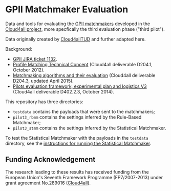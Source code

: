 # GPII Matchmaker Evaluation

Data and tools for evaluating the [GPII matchmakers](http://wiki.gpii.net/w/Matchmaking) 
developed in the [Cloud4all project](https://cordis.europa.eu/project/rcn/101353/factsheet/en),
more specfically the third evaluation phase ("third pilot"). 

Data originally created by [Cloud4allTUD](https://github.com/claudialoitsch/)
and further adapted here.

Background: 
* [GPII JIRA ticket 1132](http://issues.gpii.net/browse/GPII-1132).
* [Profile Matching Technical Concept](http://www.cloud4all.info/research/public-deliverables/d204-1-profile-matching-technical-concept/) 
(Cloud4all deliverable D204.1, October 2012).
* [Matchmaking algorithms and their evaluation](http://www.cloud4all.info/research/public-deliverables/d204-3-matchmaking-algorithms-and-their-evaluation-2/)
(Cloud4all deliverable D204.3, updated April 2015).
* [Pilots evaluation framework, experimental plan and logistics V3](http://www.cloud4all.info/research/public-deliverables/d402-2-3-pilots-evaluation-framework-experimental-plan-and-logistics-v3/) 
(Cloud4all deliverable D402.2.3, October 2014).

This repository has three directories:
* `testdata` contains the payloads that were sent to the matchmakers;
* `pilot3_rbmm` contains the settings inferred by the Rule-Based Matchmaker;
* `pilot3_stmm` contains the settings inferred by the Statistical Matchmaker.

To test the Statistical Matchmaker with the payloads in the `testdata` directory, see the [instructions for running the Statistical Matchmaker](https://github.com/REMEXLabs/GPII-Statistical-Matchmaker#testing-the-statistical-matchmaker). 

## Funding Acknowledgement

The research leading to these results has received funding from the European
Union's Seventh Framework Programme (FP7/2007-2013) under grant agreement No.289016
([Cloud4all](http://www.cloud4all.info/)).

